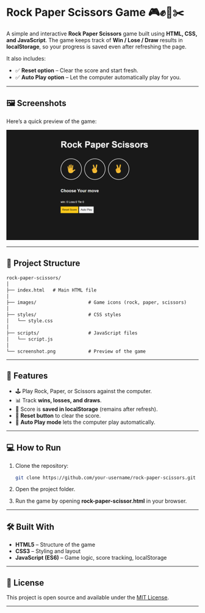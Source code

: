 
# Rock Paper Scissors Game 🎮✊📄✂️

A simple and interactive **Rock Paper Scissors** game built using **HTML, CSS, and JavaScript**.
The game keeps track of **Win / Lose / Draw** results in **localStorage**, so your progress is saved even after refreshing the page.

It also includes:

* ✅ **Reset option** – Clear the score and start fresh.
* ✅ **Auto Play option** – Let the computer automatically play for you.

---

## 🖼️ Screenshots

Here’s a quick preview of the game:

![Game Screenshot](./screenshot.png)

---

## 📂 Project Structure

```
rock-paper-scissors/
│
├── index.html   # Main HTML file
│
├── images/                   # Game icons (rock, paper, scissors)
│
├── styles/                   # CSS styles
│   └── style.css
│
├── scripts/                  # JavaScript files
│   └── script.js
│
└── screenshot.png            # Preview of the game
```

---

## 🚀 Features

* 🕹️ Play Rock, Paper, or Scissors against the computer.
* 📊 Track **wins, losses, and draws**.
* 💾 Score is **saved in localStorage** (remains after refresh).
* 🔄 **Reset button** to clear the score.
* 🤖 **Auto Play mode** lets the computer play automatically.

---

## 💻 How to Run

1. Clone the repository:

   ```bash
   git clone https://github.com/your-username/rock-paper-scissors.git
   ```
2. Open the project folder.
3. Run the game by opening **rock-paper-scissor.html** in your browser.

---

## 🛠️ Built With

* **HTML5** – Structure of the game
* **CSS3** – Styling and layout
* **JavaScript (ES6)** – Game logic, score tracking, localStorage

---

## 📜 License

This project is open source and available under the [MIT License](LICENSE).

---


